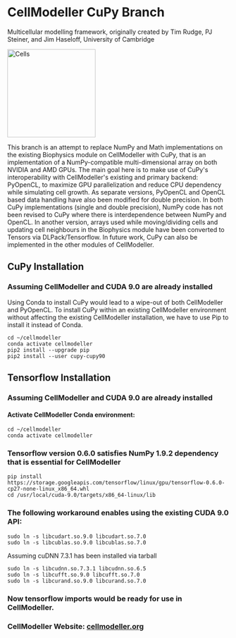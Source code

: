 CellModeller CuPy Branch
========================
Multicellular modelling framework, originally created by Tim Rudge, PJ Steiner, and Jim Haseloff, University of Cambridge

<img src="https://data.plantsci.cam.ac.uk/Haseloff/files/stacks-image-5b52112.png" alt="Cells" width="200px"/>

This branch is an attempt to replace NumPy and Math implementations on the existing Biophysics module on CellModeller with CuPy, that is an implementation of a NumPy-compatible multi-dimensional array on both NVIDIA and AMD GPUs. The main goal here is to make use of CuPy's interoperability with CellModeller's existing and primary backend: PyOpenCL, to maximize GPU parallelization and reduce CPU dependency while simulating cell growth. As separate versions, PyOpenCL and OpenCL based data handling have also been modified for double precision. In both CuPy implementations (single and double precision), NumPy code has not been revised to CuPy where there is interdependence between NumPy and OpenCL. In another version, arrays used while moving/dividing cells and updating cell neighbours in the Biophysics module have been converted to Tensors via DLPack/Tensorflow. In future work, CuPy can also be implemented in the other modules of CellModeller.

## CuPy Installation

### Assuming CellModeller and CUDA 9.0 are already installed

Using Conda to install CuPy would lead to a wipe-out of both CellModeller and PyOpenCL. To install CuPy within an existing CellModeller environment without affecting the existing CellModeller installation, we have to use Pip to install it instead of Conda.

```
cd ~/cellmodeller
conda activate cellmodeller
pip2 install --upgrade pip
pip2 install --user cupy-cupy90
```

## Tensorflow Installation

### Assuming CellModeller and CUDA 9.0 are already installed
#### Activate CellModeller Conda environment:
```
cd ~/cellmodeller
conda activate cellmodeller

```
### Tensorflow version 0.6.0 satisfies NumPy 1.9.2 dependency that is essential for CellModeller
```
pip install https://storage.googleapis.com/tensorflow/linux/gpu/tensorflow-0.6.0-cp27-none-linux_x86_64.whl
cd /usr/local/cuda-9.0/targets/x86_64-linux/lib
```

### The following workaround enables using the existing CUDA 9.0 API:
```
sudo ln -s libcudart.so.9.0 libcudart.so.7.0
sudo ln -s libcublas.so.9.0 libcublas.so.7.0
```
Assuming cuDNN 7.3.1 has been installed via tarball
```
sudo ln -s libcudnn.so.7.3.1 libcudnn.so.6.5 
sudo ln -s libcufft.so.9.0 libcufft.so.7.0
sudo ln -s libcurand.so.9.0 libcurand.so.7.0
```
### Now tensorflow imports would be ready for use in CellModeller.

### CellModeller Website: [cellmodeller.org](http://cellmodeller.org)
